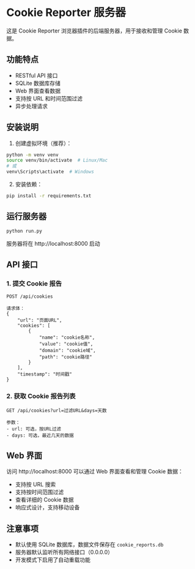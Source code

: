 # Cookie Reporter 服务器

这是 Cookie Reporter 浏览器插件的后端服务器，用于接收和管理 Cookie 数据。

## 功能特点

- RESTful API 接口
- SQLite 数据库存储
- Web 界面查看数据
- 支持按 URL 和时间范围过滤
- 异步处理请求

## 安装说明

1. 创建虚拟环境（推荐）：
```bash
python -m venv venv
source venv/bin/activate  # Linux/Mac
# 或
venv\Scripts\activate  # Windows
```

2. 安装依赖：
```bash
pip install -r requirements.txt
```

## 运行服务器

```bash
python run.py
```

服务器将在 http://localhost:8000 启动

## API 接口

### 1. 提交 Cookie 报告

```
POST /api/cookies

请求体：
{
    "url": "页面URL",
    "cookies": [
        {
            "name": "cookie名称",
            "value": "cookie值",
            "domain": "cookie域",
            "path": "cookie路径"
        }
    ],
    "timestamp": "时间戳"
}
```

### 2. 获取 Cookie 报告列表

```
GET /api/cookies?url=过滤URL&days=天数

参数：
- url: 可选，按URL过滤
- days: 可选，最近几天的数据
```

## Web 界面

访问 http://localhost:8000 可以通过 Web 界面查看和管理 Cookie 数据：

- 支持按 URL 搜索
- 支持按时间范围过滤
- 查看详细的 Cookie 数据
- 响应式设计，支持移动设备

## 注意事项

- 默认使用 SQLite 数据库，数据文件保存在 `cookie_reports.db`
- 服务器默认监听所有网络接口（0.0.0.0）
- 开发模式下启用了自动重载功能 